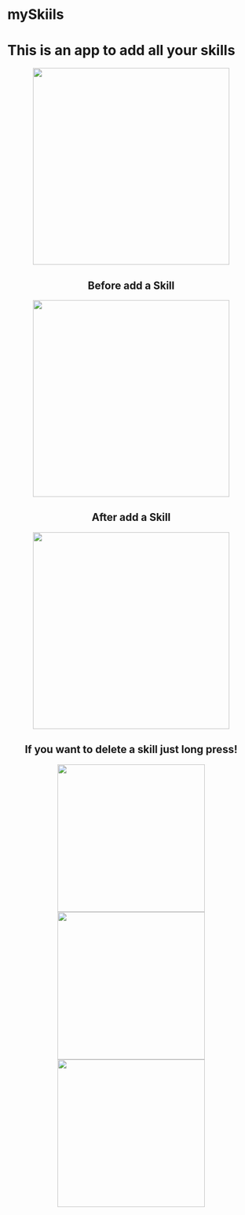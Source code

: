 # mySkiils


<H1>This is an app to add all your skills</H1>
 
 <div align="center">
 <img src="https://user-images.githubusercontent.com/64233836/212698976-0c50435b-94c7-49a9-b01d-dc0d13180bf7.png" width="400px" />
</div>
 
<div align="center">
<H2>Before add a Skill</H2>
</div>

<div align="center">
 <img src="https://user-images.githubusercontent.com/64233836/212699169-3d25de35-923e-4698-8b08-1f22dfaac49d.png" width="400px" />
</div>

<div align="center">
<H2>After add a Skill</H2>
</div>

<div align="center">
 <img src="https://user-images.githubusercontent.com/64233836/212699244-031cc942-13cc-4a03-a99c-321bf21b4619.png" width="400px" />
</div>

<div align="center">
<H2>If you want to delete a skill just long press!</H2>
</div>
<div align="center">
 <img src="https://user-images.githubusercontent.com/64233836/212699244-031cc942-13cc-4a03-a99c-321bf21b4619.png" width="300px" />
 <img src="https://user-images.githubusercontent.com/64233836/212769311-68c0d3e9-0782-4567-bb75-850117f15678.png" width="300px" />
 <img src="https://user-images.githubusercontent.com/64233836/212769489-f60b4e08-6d28-482c-8704-8c905bd5fda2.png" width="300px" />

</div>

